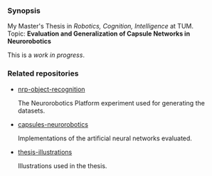 
### Synopsis
My Master's Thesis in _Robotics, Cognition, Intelligence_ at TUM.\
Topic: __Evaluation and Generalization of Capsule Networks in Neurorobotics__

This is a _work in progress_.

### Related repositories
* [nrp-object-recognition](https://github.com/JeanElsner/nrp-object-recognition)

  The Neurorobotics Platform experiment used for generating the datasets.
* [capsules-neurorobotics](https://github.com/JeanElsner/capsules-neurorobotics)

  Implementations of the artificial neural networks evaluated.
* [thesis-illustrations](https://github.com/JeanElsner/thesis-illustrations)

  Illustrations used in the thesis.
